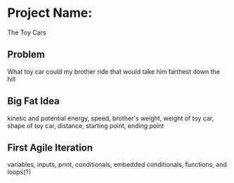 # Project Name:
The Toy Cars

## Problem
What toy car could my brother ride that would take him farthest down the hill

## Big Fat Idea
kinetic and potential energy, speed, brother's weight, weight of toy car, shape of toy car, distance, starting point, ending point

## First Agile Iteration
variables, inputs, print, conditionals, embedded conditionals, functions, and loops(?)
